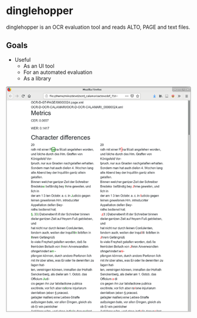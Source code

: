 dinglehopper
============

dinglehopper is an OCR evaluation tool and reads ALTO, PAGE and text files.

Goals
-----
* Useful
  * As an UI tool
  * For an automated evaluation
  * As a library

![dinglehopper displaying metrics and character differences](.screenshots/dinglehopper.png?raw=true)

